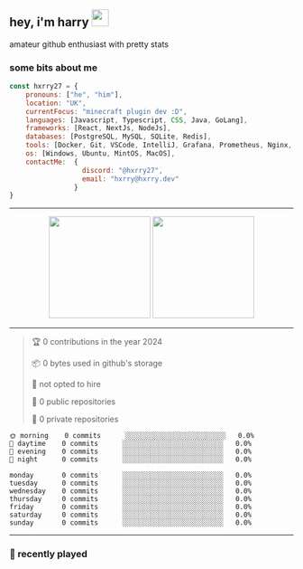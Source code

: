 <h2> hey, i'm harry <img src="https://media.giphy.com/media/hvRJCLFzcasrR4ia7z/giphy.gif" width="30"> </h2>

<p> amateur github enthusiast with pretty stats </p>

### some bits about me

```javascript
const hxrry27 = {
    pronouns: ["he", "him"],
    location: "UK",
    currentFocus: "minecraft plugin dev :D",
    languages: [Javascript, Typescript, CSS, Java, GoLang],
    frameworks: [React, NextJs, NodeJs],
    databases: [PostgreSQL, MySQL, SQLite, Redis],
    tools: [Docker, Git, VSCode, IntelliJ, Grafana, Prometheus, Nginx, Homepage],
    os: [Windows, Ubuntu, MintOS, MacOS],
    contactMe:  {
                  discord: "@hxrry27",
                  email: "hxrry@hxrry.dev"
                }    
}
```
---

<div align="center">
  <img height="180em" src="https://github-readme-stats.vercel.app/api?username=hxrry27&show_icons=true&theme=dark"/>
  <img height="180em" src="https://github-readme-stats.vercel.app/api/top-langs/?username=hxrry27&layout=compact&langs_count=8&theme=dark"/>
</div>

---
<!--START_SECTION:waka-->
> 🏆 0 contributions in the year 2024
> 
> 📦 0 bytes used in github's storage 
> 
> 🚫 not opted to hire
> 
> 📜 0 public repositories 
> 
> 🔑 0 private repositories  
>

```text
🌞 morning    0 commits      ░░░░░░░░░░░░░░░░░░░░░░░░░   0.0% 
🌆 daytime    0 commits      ░░░░░░░░░░░░░░░░░░░░░░░░░   0.0% 
🌃 evening    0 commits      ░░░░░░░░░░░░░░░░░░░░░░░░░   0.0% 
🌙 night      0 commits      ░░░░░░░░░░░░░░░░░░░░░░░░░   0.0%

```

```text
monday       0 commits      ░░░░░░░░░░░░░░░░░░░░░░░░░   0.0% 
tuesday      0 commits      ░░░░░░░░░░░░░░░░░░░░░░░░░   0.0% 
wednesday    0 commits      ░░░░░░░░░░░░░░░░░░░░░░░░░   0.0% 
thursday     0 commits      ░░░░░░░░░░░░░░░░░░░░░░░░░   0.0% 
friday       0 commits      ░░░░░░░░░░░░░░░░░░░░░░░░░   0.0% 
saturday     0 commits      ░░░░░░░░░░░░░░░░░░░░░░░░░   0.0% 
sunday       0 commits      ░░░░░░░░░░░░░░░░░░░░░░░░░   0.0%

```
---

### 🎵 recently played

<!-- spotify-recently-played start -->
<!-- spotify-recently-played end -->

</div>
